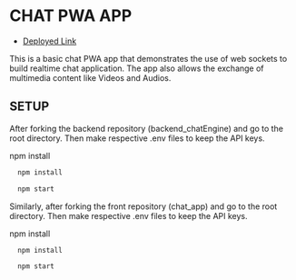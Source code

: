 
# CHAT PWA APP
 - [Deployed Link](https://chat-app-gamma-wine.vercel.app/)

This is a basic chat PWA app that demonstrates the use of web sockets to build realtime chat application.
The app also allows the exchange of multimedia content like Videos and Audios.

## SETUP
After forking the backend repository (backend_chatEngine) and go to the root directory. Then make respective .env files to keep the API keys.

npm install
```bash
  npm install
```
```bash
  npm start
```
Similarly, after forking the front repository (chat_app) and go to the root directory. Then make respective .env files to keep the API keys.

npm install
```bash
  npm install
```
```bash
  npm start
```



